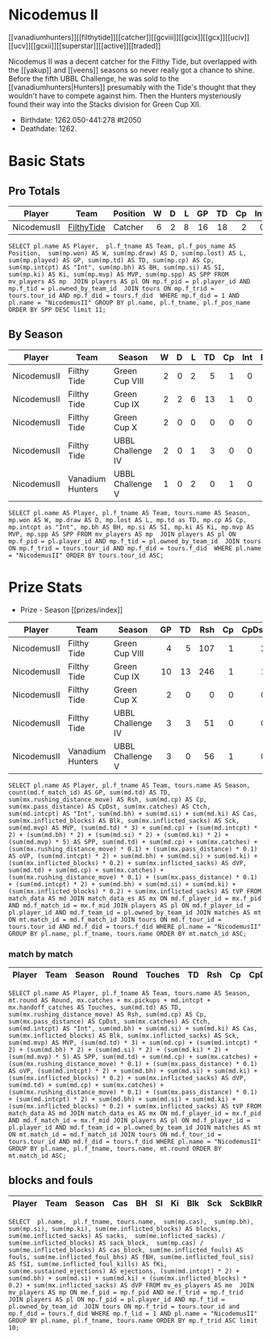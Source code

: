 # Nicodemus II

[[vanadiumhunters]][[filthytide]][[catcher]][[gcviii]][[gcix]][[gcx]][[uciv]][[ucv]][[gcxii]][[superstar]][[active]][[traded]]

Nicodemus II was a decent catcher for the Filthy Tide, but overlapped with the [[yakup]] and [[veens]] seasons so never really got a chance to shine. Before the fifth UBBL Challenge, he was sold to the [[vanadiumhunters|Hunters]] presumably with the Tide's thought that they wouldn't have to compete against him. Then the Hunters mysteriously found their way into the Stacks division for Green Cup XII.

* Birthdate: 1262.050-441:278 #t2050 
* Deathdate: 1262.

# Basic Stats

## Pro Totals

| Player           | Team        | Position      | W | D | L | GP | TD | Cp | Int | BH | SI | Ki | MVP | SPP |
|------------------|-------------|---------------|--:|--:|--:|---:|---:|---:|----:|---:|---:|---:|----:|----:|
| NicodemusII | [FilthyTide](filthytide.md) | Catcher |    6 |    2 |    8 |   16 |   18 |    2 |    0 |    0 |    0 |    0 |    3 |   71 |

```
SELECT pl.name AS Player,  pl.f_tname AS Team, pl.f_pos_name AS Position,  sum(mp.won) AS W, sum(mp.draw) AS D, sum(mp.lost) AS L, sum(mp.played) AS GP, sum(mp.td) AS TD, sum(mp.cp) AS Cp, sum(mp.intcpt) AS "Int", sum(mp.bh) AS BH, sum(mp.si) AS SI, sum(mp.ki) AS Ki, sum(mp.mvp) AS MVP, sum(mp.spp) AS SPP FROM mv_players AS mp  JOIN players AS pl ON mp.f_pid = pl.player_id AND mp.f_tid = pl.owned_by_team_id  JOIN tours ON mp.f_trid = tours.tour_id AND mp.f_did = tours.f_did  WHERE mp.f_did = 1 AND pl.name = "NicodemusII" GROUP BY pl.name, pl.f_tname, pl.f_pos_name ORDER BY SPP DESC limit 11;
```


## By Season

| Player | Team         | Season          | W | D | L | TD | Cp | Int | BH | SI | Ki | MVP | SPP |
|--------|--------------|-----------------|--:|--:|--:|---:|---:|----:|---:|---:|---:|----:|----:|
| NicodemusII | Filthy Tide      | Green Cup VIII    |    2 |    0 |    2 |    5 |    1 |    0 |    0 |    0 |    0 |    1 |   21 |
| NicodemusII | Filthy Tide      | Green Cup IX      |    2 |    2 |    6 |   13 |    1 |    0 |    0 |    0 |    0 |    1 |   45 |
| NicodemusII | Filthy Tide      | Green Cup X       |    2 |    0 |    0 |    0 |    0 |    0 |    0 |    0 |    0 |    1 |    5 |
| NicodemusII | Filthy Tide      | UBBL Challenge IV |    2 |    0 |    1 |    3 |    0 |    0 |    0 |    0 |    0 |    0 |    9 |
| NicodemusII | Vanadium Hunters | UBBL Challenge V  |    1 |    0 |    2 |    0 |    1 |    0 |    0 |    0 |    0 |    1 |    6 |

```
SELECT pl.name AS Player, pl.f_tname AS Team, tours.name AS Season, mp.won AS W, mp.draw AS D, mp.lost AS L, mp.td as TD, mp.cp AS Cp, mp.intcpt as "Int", mp.bh AS BH, mp.si AS SI, mp.ki AS Ki, mp.mvp AS MVP, mp.spp AS SPP FROM mv_players AS mp  JOIN players AS pl ON mp.f_pid = pl.player_id AND mp.f_tid = pl.owned_by_team_id  JOIN tours ON mp.f_trid = tours.tour_id AND mp.f_did = tours.f_did  WHERE pl.name = "NicodemusII" ORDER BY tours.tour_id ASC;
```

# Prize Stats

* Prize - Season [[prizes/index]]


| Player | Team         | Season          | GP | TD | Rsh | Cp | CpDst | Ctch | Int | Cas | Blk | Sck | MVP | SPP | oVP | dVP | tVP |
|--------|--------------|-----------------|---:|---:|----:|---:|------:|-----:|----:|----:|----:|----:|----:|----:|----:|----:|----:|
| NicodemusII | Filthy Tide      | Green Cup VIII    |  4 |    5 |  107 |    1 |     2 |    3 |    0 |    0 |    1 |    0 |    1 |   21 | 19.9 |  0.2 | 20.1 |
| NicodemusII | Filthy Tide      | Green Cup IX      | 10 |   13 |  246 |    1 |     1 |   16 |    0 |    0 |    4 |    0 |    1 |   45 | 54.7 |  0.8 | 55.5 |
| NicodemusII | Filthy Tide      | Green Cup X       |  2 |    0 |    0 |    0 |     0 |    0 |    0 |    0 |    2 |    0 |    1 |    5 |  0.0 |  0.4 |  0.4 |
| NicodemusII | Filthy Tide      | UBBL Challenge IV |  3 |    3 |   51 |    0 |     0 |    2 |    0 |    0 |    3 |    0 |    0 |    9 | 10.1 |  0.6 | 10.7 |
| NicodemusII | Vanadium Hunters | UBBL Challenge V  |  3 |    0 |   56 |    1 |     0 |    7 |    0 |    0 |    0 |    0 |    1 |    6 | 13.6 |  0.0 | 13.6 |

```
SELECT pl.name AS Player, pl.f_tname AS Team, tours.name AS Season, count(md.f_match_id) AS GP, sum(md.td) AS TD, sum(mx.rushing_distance_move) AS Rsh, sum(md.cp) AS Cp, sum(mx.pass_distance) AS CpDst, sum(mx.catches) AS Ctch, sum(md.intcpt) AS "Int", sum(md.bh) + sum(md.si) + sum(md.ki) AS Cas, sum(mx.inflicted_blocks) AS Blk, sum(mx.inflicted_sacks) AS Sck, sum(md.mvp) AS MVP, (sum(md.td) * 3) + sum(md.cp) + (sum(md.intcpt) * 2) + (sum(md.bh) * 2) + (sum(md.si) * 2) + (sum(md.ki) * 2) + (sum(md.mvp) * 5) AS SPP, sum(md.td) + sum(md.cp) + sum(mx.catches) + (sum(mx.rushing_distance_move) * 0.1) + (sum(mx.pass_distance) * 0.1) AS oVP, (sum(md.intcpt) * 2) + sum(md.bh) + sum(md.si) + sum(md.ki) + (sum(mx.inflicted_blocks) * 0.2) + sum(mx.inflicted_sacks) AS dVP, sum(md.td) + sum(md.cp) + sum(mx.catches) + (sum(mx.rushing_distance_move) * 0.1) + (sum(mx.pass_distance) * 0.1) + (sum(md.intcpt) * 2) + sum(md.bh) + sum(md.si) + sum(md.ki) + (sum(mx.inflicted_blocks) * 0.2) + sum(mx.inflicted_sacks) AS tVP FROM match_data AS md JOIN match_data_es AS mx ON md.f_player_id = mx.f_pid AND md.f_match_id = mx.f_mid JOIN players AS pl ON md.f_player_id = pl.player_id AND md.f_team_id = pl.owned_by_team_id JOIN matches AS mt ON mt.match_id = md.f_match_id JOIN tours ON md.f_tour_id = tours.tour_id AND md.f_did = tours.f_did WHERE pl.name = "NicodemusII" GROUP BY pl.name, pl.f_tname, tours.name ORDER BY mt.match_id ASC;
```

### match by match

| Player | Team        | Season | Round   | Touches       | TD  | Rsh | Cp   | CpDst | Ctch | Int | Cas  | Blk | Sck | MVP | SPP  |
|--------|-------------|--------|---------|----------|-----|------|------|----------|---------|------|--------|-------|------|------|----|

```
SELECT pl.name AS Player, pl.f_tname AS Team, tours.name AS Season, mt.round AS Round, mx.catches + mx.pickups + md.intcpt + mx.handoff_catches AS Touches, sum(md.td) AS TD, sum(mx.rushing_distance_move) AS Rsh, sum(md.cp) AS Cp, sum(mx.pass_distance) AS CpDst, sum(mx.catches) AS Ctch, sum(md.intcpt) AS "Int", sum(md.bh) + sum(md.si) + sum(md.ki) AS Cas, sum(mx.inflicted_blocks) AS Blk, sum(mx.inflicted_sacks) AS Sck, sum(md.mvp) AS MVP, (sum(md.td) * 3) + sum(md.cp) + (sum(md.intcpt) * 2) + (sum(md.bh) * 2) + (sum(md.si) * 2) + (sum(md.ki) * 2) + (sum(md.mvp) * 5) AS SPP, sum(md.td) + sum(md.cp) + sum(mx.catches) + (sum(mx.rushing_distance_move) * 0.1) + (sum(mx.pass_distance) * 0.1) AS oVP, (sum(md.intcpt) * 2) + sum(md.bh) + sum(md.si) + sum(md.ki) + (sum(mx.inflicted_blocks) * 0.2) + sum(mx.inflicted_sacks) AS dVP, sum(md.td) + sum(md.cp) + sum(mx.catches) + (sum(mx.rushing_distance_move) * 0.1) + (sum(mx.pass_distance) * 0.1) + (sum(md.intcpt) * 2) + sum(md.bh) + sum(md.si) + sum(md.ki) + (sum(mx.inflicted_blocks) * 0.2) + sum(mx.inflicted_sacks) AS tVP FROM match_data AS md JOIN match_data_es AS mx ON md.f_player_id = mx.f_pid AND md.f_match_id = mx.f_mid JOIN players AS pl ON md.f_player_id = pl.player_id AND md.f_team_id = pl.owned_by_team_id JOIN matches AS mt ON mt.match_id = md.f_match_id JOIN tours ON md.f_tour_id = tours.tour_id AND md.f_did = tours.f_did WHERE pl.name = "NicodemusII" GROUP BY pl.name, pl.f_tname, tours.name, mt.round ORDER BY mt.match_id ASC;
```


## blocks and fouls

| Player | Team | Season | Cas | BH | SI | Ki | Blk | Sck | SckBlkRate | CasBlkRate | Fouls | fBH | fSI | fKi | Ejections |
|---|---|---|---:|---:|---:|---:|---:|---:|---:|---:|---:|---:|---:|---:|---:|

```
SELECT  pl.name,  pl.f_tname, tours.name,  sum(mp.cas),  sum(mp.bh), sum(mp.si), sum(mp.ki), sum(me.inflicted_blocks) AS blocks,  sum(me.inflicted_sacks) AS sacks,  sum(me.inflicted_sacks) / sum(me.inflicted_blocks) AS sack_block,  sum(mp.cas) / sum(me.inflicted_blocks) AS cas_block, sum(me.inflicted_fouls) AS fouls, sum(me.inflicted_foul_bhs) AS fBH, sum(me.inflicted_foul_sis) AS fSI, sum(me.inflicted_foul_kills) AS fKi, sum(me.sustained_ejections) AS ejections, (sum(md.intcpt) * 2) + sum(md.bh) + sum(md.si) + sum(md.ki) + (sum(mx.inflicted_blocks) * 0.2) + sum(mx.inflicted_sacks) AS dVP FROM mv_es_players AS me  JOIN mv_players AS mp ON me.f_pid = mp.f_pid AND me.f_trid = mp.f_trid  JOIN players AS pl ON mp.f_pid = pl.player_id AND mp.f_tid = pl.owned_by_team_id  JOIN tours ON mp.f_trid = tours.tour_id and mp.f_did = tours.f_did WHERE mp.f_lid = 1 AND pl.name = "NicodemusII" GROUP BY pl.name, pl.f_tname, tours.name ORDER BY mp.f_trid ASC limit 10;
```

